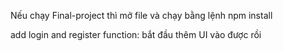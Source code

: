 Nếu chạy Final-project thì mở file và chạy bằng lệnh npm install

add login and register function: bắt đầu thêm UI vào được rồi 

